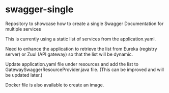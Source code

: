 # swagger-single
Repository to showcase how to create a single Swagger Documentation for multiple services

This is currently using a static list of services from the application.yaml.

Need to enhance the application to retrieve the list from Eureka (registry server) or Zuul (API gateway) so that the list will be dynamic.

Update application.yaml file under resources and add the list to GatewaySwaggerResourceProvider.java file. 
(This can be improved and will be updated later.)

Docker file is also available to create an image. 


